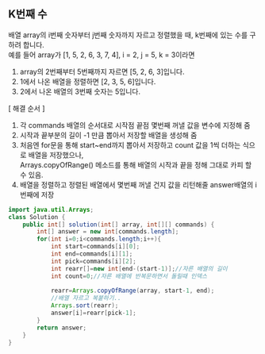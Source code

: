 ## K번째 수
배열 array의 i번째 숫자부터 j번째 숫자까지 자르고 정렬했을 때, k번째에 있는 수를 구하려 합니다.</br>
예를 들어 array가 [1, 5, 2, 6, 3, 7, 4], i = 2, j = 5, k = 3이라면
1. array의 2번째부터 5번째까지 자르면 [5, 2, 6, 3]입니다.
2. 1에서 나온 배열을 정렬하면 [2, 3, 5, 6]입니다.
3. 2에서 나온 배열의 3번째 숫자는 5입니다.

[ 해결 순서 ] </br>
1. 각 commands 배열의 순서대로 시작점 끝점 몇번째 꺼낼 값을 변수에 지정해 줌
2. 시작과 끝부분의 길이 -1 만큼 뽑아서 저장할 배열을 생성해 줌
3. 처음엔 for문을 통해 start~end까지 뽑아서 저장하고 count 값을 1씩 더하는 식으로 배열을 저장했으나,</br>
Arrays.copyOfRange() 메소드를 통해 배열의 시작과 끝을 정해 그대로 카피 할 수 있음.
4. 배열을 정렬하고 정렬된 배열에서 몇번째 꺼낼 건지 값을 리턴해줄 answer배열의 i번째에 저장


```java
import java.util.Arrays;
class Solution {
    public int[] solution(int[] array, int[][] commands) {
        int[] answer = new int[commands.length];
        for(int i=0;i<commands.length;i++){
            int start=commands[i][0];
            int end=commands[i][1];
            int pick=commands[i][2];
            int rearr[]=new int[end-(start-1)];//자른 배열의 길이
            int count=0;//자른 배열에 반복문하면서 돌릴때 인덱스
            
            rearr=Arrays.copyOfRange(array, start-1, end);
            //배열 자르고 복붙하기..
            Arrays.sort(rearr);
            answer[i]=rearr[pick-1];
        }
        return answer;
    }
}
```
